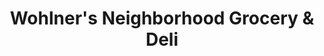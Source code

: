 ---
title: "Wohlner's Neighborhood Grocery & Deli"
url: /omaha/wohlners-neighborhood-grocery-and-deli/
shop: supermarket
---